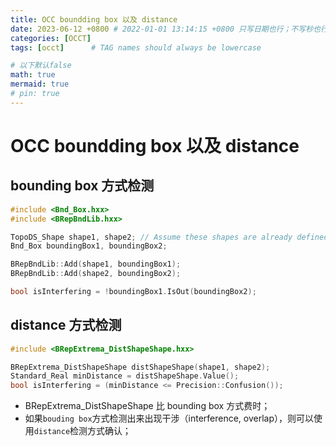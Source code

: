 ```yaml
---
title: OCC boundding box 以及 distance
date: 2023-06-12 +0800 # 2022-01-01 13:14:15 +0800 只写日期也行；不写秒也行；这样也行 2022-03-09T00:55:42+08:00
categories: [OCCT]
tags: [occt]      # TAG names should always be lowercase

# 以下默认false
math: true
mermaid: true
# pin: true
---
```


# OCC boundding box 以及 distance

## bounding box 方式检测

```C++
#include <Bnd_Box.hxx>
#include <BRepBndLib.hxx>

TopoDS_Shape shape1, shape2; // Assume these shapes are already defined
Bnd_Box boundingBox1, boundingBox2;

BRepBndLib::Add(shape1, boundingBox1);
BRepBndLib::Add(shape2, boundingBox2);

bool isInterfering = !boundingBox1.IsOut(boundingBox2);
```

## distance 方式检测

```C++
#include <BRepExtrema_DistShapeShape.hxx>

BRepExtrema_DistShapeShape distShapeShape(shape1, shape2);
Standard_Real minDistance = distShapeShape.Value();
bool isInterfering = (minDistance <= Precision::Confusion());
```

* BRepExtrema_DistShapeShape 比 bounding box 方式费时；
* 如果`bouding box`方式检测出来出现干涉（interference, overlap），则可以使用`distance`检测方式确认；
